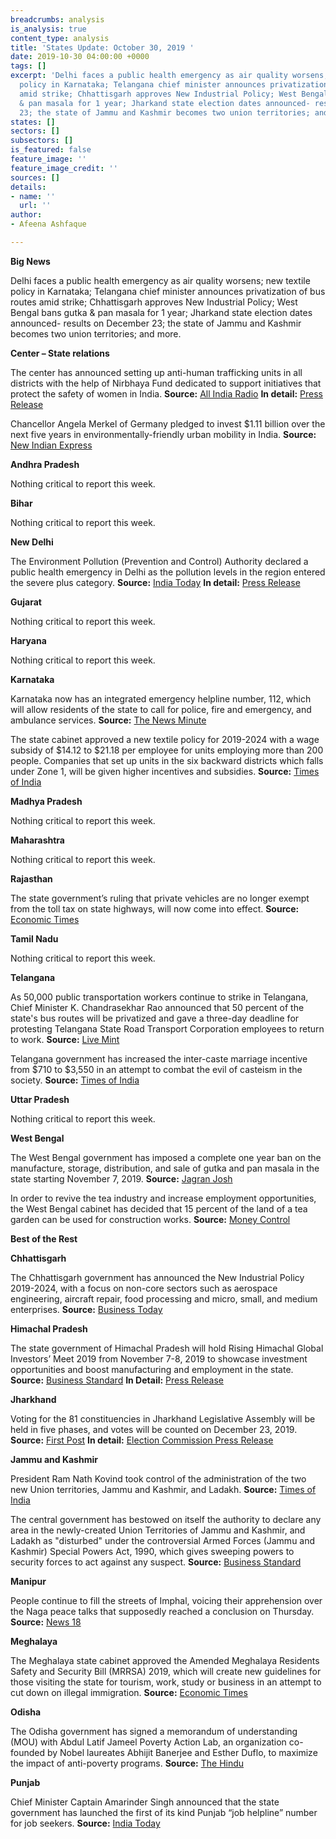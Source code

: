 ```yaml
---
breadcrumbs: analysis
is_analysis: true
content_type: analysis
title: 'States Update: October 30, 2019 '
date: 2019-10-30 04:00:00 +0000
tags: []
excerpt: 'Delhi faces a public health emergency as air quality worsens; new textile
  policy in Karnataka; Telangana chief minister announces privatization of bus routes
  amid strike; Chhattisgarh approves New Industrial Policy; West Bengal bans gutka
  & pan masala for 1 year; Jharkand state election dates announced- results on December
  23; the state of Jammu and Kashmir becomes two union territories; and more. '
states: []
sectors: []
subsectors: []
is_featured: false
feature_image: ''
feature_image_credit: ''
sources: []
details:
- name: ''
  url: ''
author:
- Afeena Ashfaque

---
```

**Big News**

Delhi faces a public health emergency as air quality worsens; new textile policy in Karnataka; Telangana chief minister announces privatization of bus routes amid strike; Chhattisgarh approves New Industrial Policy; West Bengal bans gutka & pan masala for 1 year; Jharkand state election dates announced- results on December 23; the state of Jammu and Kashmir becomes two union territories; and more.

**Center – State relations**

The center has announced setting up anti-human trafficking units in all districts with the help of Nirbhaya Fund dedicated to support initiatives that protect the safety of women in India. **Source:** [All India Radio](http://www.newsonair.com/News?title=Govt-announces-setting-up-anti-human-trafficking-units-in-all-districts-with-help-of-Nirbhaya-Fund&id=373919) **In detail:** [Press Release](https://pib.gov.in/newsite/PrintRelease.aspx?relid=194201)

Chancellor Angela Merkel of Germany pledged to invest $1.11 billion over the next five years in environmentally-friendly urban mobility in India. **Source:** [New Indian Express](http://www.newindianexpress.com/nation/2019/nov/02/germany-to-invest-rs-7913-crores-for-green-urban-mobility-in-india-2056137.html)

**Andhra Pradesh**

Nothing critical to report this week.

**Bihar**

Nothing critical to report this week.

**New Delhi**

The Environment Pollution (Prevention and Control) Authority declared a public health emergency in Delhi as the pollution levels in the region entered the severe plus category. **Source:** [India Today](https://www.indiatoday.in/mail-today/story/pollution-crisis-health-emergency-declared-delhi-ncr-politicians-play-blame-game-1614971-2019-11-02) **In detail:** [Press Release](https://pib.gov.in/newsite/PrintRelease.aspx?relid=194225)

**Gujarat**

Nothing critical to report this week.

**Haryana**

Nothing critical to report this week.

**Karnataka**

Karnataka now has an integrated emergency helpline number, 112, which will allow residents of the state to call for police, fire and emergency, and ambulance services. **Source:** [The News Minute](https://www.thenewsminute.com/article/karnataka-govt-launches-new-emergency-helpline-number-112-111544)

The state cabinet approved a new textile policy for 2019-2024 with a wage subsidy of $14.12 to $21.18 per employee for units employing more than 200 people. Companies that set up units in the six backward districts which falls under Zone 1, will be given higher incentives and subsidies. **Source:** [Times of India](https://timesofindia.indiatimes.com/city/bengaluru/karnataka-new-textile-policy-to-create-5-lakh-jobs/articleshowprint/71846712.cms)

**Madhya Pradesh**

Nothing critical to report this week.

**Maharashtra**

Nothing critical to report this week.

**Rajasthan**

The state government’s ruling that private vehicles are no longer exempt from the toll tax on state highways, will now come into effect. **Source:** [Economic Times](https://auto.economictimes.indiatimes.com/news/industry/rajasthan-govt-ends-exemption-to-pvt-vehicles-from-toll-tax-on-state-highways/71839581)

**Tamil Nadu**

Nothing critical to report this week.

**Telangana**

As 50,000 public transportation workers continue to strike in Telangana, Chief Minister K. Chandrasekhar Rao announced that 50 percent of the state's bus routes will be privatized and gave a three-day deadline for protesting Telangana State Road Transport Corporation employees to return to work. **Source:** [Live Mint](https://www.livemint.com/news/india/in-crusade-to-end-strike-in-telangana-kcr-to-privatize-50-of-public-transport-11572715988305.html)

Telangana government has increased the inter-caste marriage incentive from $710 to $3,550 in an attempt to combat the evil of casteism in the society. **Source:** [Times of India](https://timesofindia.indiatimes.com/city/hyderabad/telangana-govt-increases-incentives-for-inter-caste-marriages/articleshowprint/71842348.cms)

**Uttar Pradesh**

Nothing critical to report this week.

**West Bengal**

The West Bengal government has imposed a complete one year ban on the manufacture, storage, distribution, and sale of gutka and pan masala in the state starting November 7, 2019. **Source:** [Jagran Josh](https://www.jagranjosh.com/current-affairs/west-bengal-puts-complete-ban-on-manufacture-storage-sale-of-gutka-pan-masala-1572582367-1)

In order to revive the tea industry and increase employment opportunities, the West Bengal cabinet has decided that 15 percent of the land of a tea garden can be used for construction works. **Source:** [Money Control](https://www.moneycontrol.com/news/business/real-estate/west-bengal-cabinet-allows-construction-at-15-land-of-tea-gardens-4593421.html)

**Best of the Rest**

**Chhattisgarh**

The Chhattisgarh government has announced the New Industrial Policy 2019-2024, with a focus on non-core sectors such as aerospace engineering, aircraft repair, food processing and micro, small, and medium enterprises. **Source:** [Business Today](https://www.businesstoday.in/current/economy-politics/chhattisgarh-new-industrial-policy-focus-on-industries-in-naxal-hit-areas-cm-bhupesh-baghel--non-core-sectors/story/388142.html)

**Himachal Pradesh**

The state government of Himachal Pradesh will hold Rising Himachal Global Investors’ Meet 2019 from November 7-8, 2019 to showcase investment opportunities and boost manufacturing and employment in the state. **Source:** [Business Standard](https://www.business-standard.com/article/news-ani/piyush-goyal-to-attend-rising-himachal-global-investors-meet-2019-119110500926_1.html) **In Detail:** [Press Release](https://pib.gov.in/PressReleasePage.aspx?PRID=1590412#.XcF03IpumjI.twitter)

**Jharkhand**

Voting for the 81 constituencies in Jharkhand Legislative Assembly will be held in five phases, and votes will be counted on December 23, 2019. **Source:** [First Post](https://www.firstpost.com/politics/jharkhand-election-date-2019-ec-announces-five-phase-polling-from-30-nov-votes-to-be-counted-on-23-dec-7586491.html) **In detail:** [Election Commission Press Release](https://eci.gov.in/files/file/11149-schedule-for-general-election-to-the-legislative-assembly-of-jharkhand-2019/)

**Jammu and Kashmir**

President Ram Nath Kovind took control of the administration of the two new Union territories, Jammu and Kashmir, and Ladakh. **Source:** [Times of India](https://timesofindia.indiatimes.com/india/jammu-and-kashmir-transitions-from-state-into-two-union-territories/articleshow/71835777.cms)

The central government has bestowed on itself the authority to declare any area in the newly-created Union Territories of Jammu and Kashmir, and Ladakh as "disturbed" under the controversial Armed Forces (Jammu and Kashmir) Special Powers Act, 1990, which gives sweeping powers to security forces to act against any suspect. **Source:** [Business Standard](https://www.business-standard.com/article/pti-stories/centre-bestows-on-itself-powers-to-declare-any-area-in-jk-disturbed-under-afspa-119110100967_1.html)

**Manipur**

People continue to fill the streets of Imphal, voicing their apprehension over the Naga peace talks that supposedly reached a conclusion on Thursday. **Source:** [News 18](https://www.news18.com/news/politics/cocomi-sets-3-day-deadline-for-manipur-govt-to-disclose-details-of-naga-talks-2370979.html)

**Meghalaya**

The Meghalaya state cabinet approved the Amended Meghalaya Residents Safety and Security Bill (MRRSA) 2019, which will create new guidelines for those visiting the state for tourism, work, study or business in an attempt to cut down on illegal immigration. **Source:** [Economic Times](https://economictimes.indiatimes.com/news/politics-and-nation/meghalaya-adds-more-teeth-to-residents-safety-act-cabinet-issues-ordinance/articleshow/71862735.cms)

**Odisha**

The Odisha government has signed a memorandum of understanding (MOU) with Abdul Latif Jameel Poverty Action Lab, an organization co-founded by Nobel laureates Abhijit Banerjee and Esther Duflo, to maximize the impact of anti-poverty programs. **Source:** [The Hindu](https://www.thehindu.com/news/national/other-states/odisha-govt-partners-with-j-pal-to-minimise-poverty/article29851718.ece)

**Punjab**

Chief Minister Captain Amarinder Singh announced that the state government has launched the first of its kind Punjab “job helpline” number for job seekers. **Source:** [India Today](https://www.indiatoday.in/education-today/news/story/cm-amarinder-singh-launches-first-of-its-kind-punjab-job-helpline-for-job-seekers-1615093-2019-11-02)